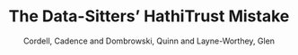 ---
type: 'article'
pubkey: 'DSC18'
author: 'Cordell, Cadence and Dombrowski, Quinn and Layne-Worthey, Glen'
title: "The Data-Sitters’ HathiTrust Mistake"
journal: 'The Data-Sitters Club'
volume: '18'
url: 'https://datasittersclub.github.io/site/dsc18.html'
year: 2022
project: 'data-sitters-club'
---